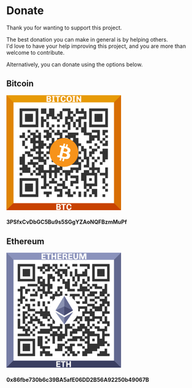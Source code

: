 # Donate #
Thank you for wanting to support this project.

The best donation you can make in general is by helping others. <br/> 
I'd love to have your help improving this project, and you are more than welcome to contribute. 

Alternatively, you can donate using the options below.   

## Bitcoin ##
![bitcoin QR code](img/300_Bitcoin_QR_code.png)
#### 3PSfxCvDbGC5Bu9s5SGgYZAoNQFBzmMuPf ####
## Ethereum ##
![ether QR code](img/300_Ethereum_QR_code.png)
#### 0x86fbe730b6c39BA5afE06DD2B56A92250b49067B ####
